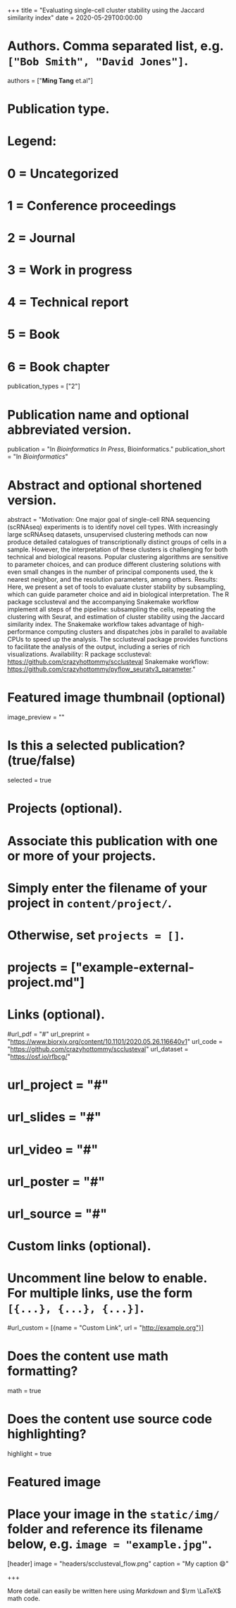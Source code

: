 +++
title = "Evaluating single-cell cluster stability using the Jaccard similarity index"
date = 2020-05-29T00:00:00

# Authors. Comma separated list, e.g. `["Bob Smith", "David Jones"]`.
authors = ["**Ming Tang** et.al"]

# Publication type.
# Legend:
# 0 = Uncategorized
# 1 = Conference proceedings
# 2 = Journal
# 3 = Work in progress
# 4 = Technical report
# 5 = Book
# 6 = Book chapter
publication_types = ["2"]

# Publication name and optional abbreviated version.
publication = "In *Bioinformatics In Press*, Bioinformatics."
publication_short = "In *Bioinformatics*"

# Abstract and optional shortened version.
abstract = "Motivation: One major goal of single-cell RNA sequencing (scRNAseq) experiments is to identify novel cell types. With increasingly large scRNAseq datasets, unsupervised clustering methods can now produce detailed catalogues of transcriptionally distinct groups of cells in a sample. However, the interpretation of these clusters is challenging for both technical and biological reasons. Popular clustering algorithms are sensitive to parameter choices, and can produce different clustering solutions with even small changes in the number of principal components used, the k nearest neighbor, and the resolution parameters, among others. Results: Here, we present a set of tools to evaluate cluster stability by subsampling, which can guide parameter choice and aid in biological interpretation. The R package scclusteval and the accompanying Snakemake workflow implement all steps of the pipeline: subsampling the cells, repeating the clustering with Seurat, and estimation of cluster stability using the Jaccard similarity index. The Snakemake workflow takes advantage of high-performance computing clusters and dispatches jobs in parallel to available CPUs to speed up the analysis. The scclusteval package provides functions to facilitate the analysis of the output, including a series of rich visualizations. Availability: R package scclusteval: https://github.com/crazyhottommy/scclusteval Snakemake workflow: https://github.com/crazyhottommy/pyflow_seuratv3_parameter."

# Featured image thumbnail (optional)
image_preview = ""

# Is this a selected publication? (true/false)
selected = true

# Projects (optional).
#   Associate this publication with one or more of your projects.
#   Simply enter the filename of your project in `content/project/`.
#   Otherwise, set `projects = []`.
# projects = ["example-external-project.md"]

# Links (optional).
#url_pdf = "#"
url_preprint = "https://www.biorxiv.org/content/10.1101/2020.05.26.116640v1"
url_code = "https://github.com/crazyhottommy/scclusteval"
url_dataset = "https://osf.io/rfbcg/"
# url_project = "#"
# url_slides = "#"
# url_video = "#"
# url_poster = "#"
# url_source = "#"

# Custom links (optional).
#   Uncomment line below to enable. For multiple links, use the form `[{...}, {...}, {...}]`.
#url_custom = [{name = "Custom Link", url = "http://example.org"}]

# Does the content use math formatting?
math = true

# Does the content use source code highlighting?
highlight = true

# Featured image
# Place your image in the `static/img/` folder and reference its filename below, e.g. `image = "example.jpg"`.
[header]
image = "headers/scclusteval_flow.png"
caption = "My caption :smile:"

+++

More detail can easily be written here using *Markdown* and $\rm \LaTeX$ math code.
